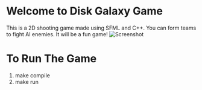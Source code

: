 # Welcome to Disk Galaxy Game

This is a 2D shooting game made using SFML and C++. You can form teams to fight AI enemies. It will be a fun game!
![Screenshot](https://github.com/lleeoochen/RPG-2D-1/blob/master/Assets/Game_Screenshot.png)

# To Run The Game
1. make compile
2. make run
